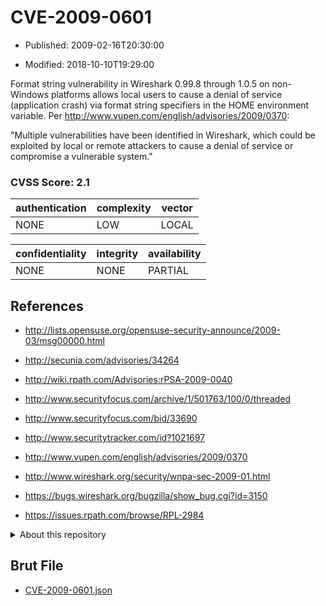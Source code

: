 # CVE-2009-0601

- Published: 2009-02-16T20:30:00

- Modified: 2018-10-10T19:29:00

Format string vulnerability in Wireshark 0.99.8 through 1.0.5 on non-Windows platforms allows local users to cause a denial of service (application crash) via format string specifiers in the HOME environment variable. Per http://www.vupen.com/english/advisories/2009/0370:

"Multiple vulnerabilities have been identified in Wireshark, which could be exploited by local or remote attackers to cause a denial of service or compromise a vulnerable system."

### CVSS Score: **2.1**

| authentication | complexity | vector |
| --- | --- | --- |
| NONE | LOW | LOCAL |

| confidentiality | integrity | availability |
| --- | --- | --- |
| NONE | NONE | PARTIAL |

## References

* http://lists.opensuse.org/opensuse-security-announce/2009-03/msg00000.html

* http://secunia.com/advisories/34264

* http://wiki.rpath.com/Advisories:rPSA-2009-0040

* http://www.securityfocus.com/archive/1/501763/100/0/threaded

* http://www.securityfocus.com/bid/33690

* http://www.securitytracker.com/id?1021697

* http://www.vupen.com/english/advisories/2009/0370

* http://www.wireshark.org/security/wnpa-sec-2009-01.html

* https://bugs.wireshark.org/bugzilla/show_bug.cgi?id=3150

* https://issues.rpath.com/browse/RPL-2984

<details>
<summary>About this repository</summary> 

  This repository is part of the project [Live Hack CVE](https://github.com/Live-Hack-CVE). Main website can be found [www.live-hack.org](https://www.live-hack.org) 
  
  Made by [Sn0wAlice](https://github.com/Sn0wAlice) for the people that care about security and need to have a feed of the latest CVEs. Hope you enjoy it, don't forget to star the repo and follow me on [Twitter](https://twitter.com/Sn0wAlice) and [Github](https://github.com/Sn0wAlice). And that is my [personnal website](https://www.alice-snow.me/)

  - [Home Page](https://github.com/Live-Hack-CVE)
  - [Framework](https://github.com/Live-Hack-CVE/cve-framework)
  - [CVE database](https://github.com/Live-Hack-CVE/full_database)
  - [Changelog](https://github.com/Live-Hack-CVE/Changelog)
</details>

## Brut File

* [CVE-2009-0601.json](https://raw.githubusercontent.com/Live-Hack-CVE/full_database/main/cves/2009/CVE-2009-0601.json)

